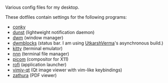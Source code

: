 Various config files for my desktop.

These dotfiles contain settings for the following programs:
- [conky](https://github.com/brndnmtthws/conky)
- [dunst](https://dunst-project.org/) (lightweight notification daemon)
- [dwm](https://dwm.suckless.org/) (window manager)
- [dwmblocks](https://github.com/UtkarshVerma/dwmblocks-async) (status bar. I am using [UtkarshVerma](https://github.com/UtkarshVerma/)'s asynchronous build.)
- [kitty](https://sw.kovidgoyal.net/kitty/) (terminal emulator)
- [nnn](https://github.com/jarun/nnn) (terminal file manager)
- [picom](https://github.com/yshui/picom) (compositor for X11)  
- [rofi](https://github.com/DaveDavenport/rofi/) (application launcher)
- [vimiv-qt](https://karlch.github.io/vimiv-qt/) (Qt image viewer with vim-like keybindings)
- [zathura](https://pwmt.org/projects/zathura/) (PDF viewer)
